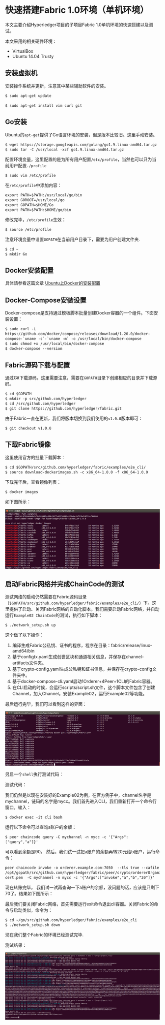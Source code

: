 # 快速搭建Fabric 1.0环境（单机环境）
本文主要介绍Hyperledger项目的子项目Fabric 1.0单机环境的快速搭建以及测试。

本文采用的相关硬件环境： 
- VirtualBox
- Ubuntu 14.04 Trusty

## 安装虚拟机
安装操作系统并更新，注意其中某些辅助软件的安装。

```shell
$ sudo apt-get update

$ sudo apt-get install vim curl git
```

## Go安装
Ubuntu的`apt-get`提供了Go语言环境的安装，但是版本比较旧。这里手动安装。

```shell
$ wget https://storage.googleapis.com/golang/go1.9.linux-amd64.tar.gz
$ sudo tar -C /usr/local -xzf go1.9.linux-amd64.tar.gz
```
配置环境变量，这里配置的是为所有用户配置`/etc/profile`，当然也可以只为当前用户配置`./profile`

```shell
$ sudo vim /etc/profile
```

在`/etc/profile`中添加内容：

```
export PATH=$PATH:/usr/local/go/bin 
export GOROOT=/usr/local/go 
export GOPATH=$HOME/Go 
export PATH=$PATH:$HOME/go/bin
```

修改完毕，`/etc/profile`生效：

```shell
$ source /etc/profile
```

注意环境变量中设置`GOPATH`在当前用户目录下，需要为用户创建文件夹.

```shell
$ cd ~
$ mkdir Go
``` 

## Docker安装配置

具体请参看这篇文章 [Ubuntu上Docker的安装配置](../../开发工具系列/Docker/Docker实践/install-docker-on-Ubuntu1710.md)

## Docker-Compose安装设置
Docker-compose是支持通过模板脚本批量创建Docker容器的一个组件。下面安装设置：

```shell
$ sudo curl -L https://github.com/docker/compose/releases/download/1.20.0/docker-compose-`uname -s`-`uname -m` -o /usr/local/bin/docker-compose
$ sudo chmod +x /usr/local/bin/docker-compose
$ docker-compose --version
```

## Fabric源码下载与配置
通过Git下载源码。这里需要注意，需要在`GOPATH`目录下创建相应的目录并下载源码。

```shell
$ cd $GOPATH
$ mkdir -p src/github.com/hyperledger
$ cd /src/github.com/hyperledger
$ git clone https://github.com/hyperledger/fabric.git
```
由于Fabric一直在更新，我们将版本切换到我们使用的`v1.0.0`版本即可：

```shell
$ git checkout v1.0.0
```

## 下载Fabric镜像
这里使用官方的批量下载脚本：
```shell
$ cd $GOPATH/src/github.com/hyperledger/fabric/examples/e2e_cli/
$ source download-dockerimages.sh -c x86_64-1.0.0 -f x86_64-1.0.0

```

下载完毕后，查看镜像列表：

```shell
$ docker images
```

如下图所示：

![fabric_docker_images](./images/fabric_docker_images.png)

## 启动Fabric网络并完成ChainCode的测试
测试网络的启动仍然需要在Fabric源码目录（`$GOPATH/src/github.com/hyperledger/fabric/examples/e2e_cli/`）下。这里提供了启动、关闭Fabric网络的自动化脚本。我们需要启动Fabric网络，并自动运行`Example02 ChainCode`的测试，执行如下脚本：

```shell
$ ./network_setup.sh up

```

这个做了以下操作：

1. 编译生成Fabric公私钥、证书的程序，程序在目录：fabric/release/linux-amd64/bin
2. 基于configtx.yaml生成创世区块和通道相关信息，并保存在channel-artifacts文件夹。
3. 基于crypto-config.yaml生成公私钥和证书信息，并保存在crypto-config文件夹中。
4. 基于docker-compose-cli.yaml启动1Orderer+4Peer+1CLI的Fabric容器。
5. 在CLI启动的时候，会运行scripts/script.sh文件，这个脚本文件包含了创建Channel，加入Channel，安装Example02，运行Example02等功能。

最后运行完毕，我们可以看到这样的界面：

![fabric_chaincode_success](./images/fabric_chaincode_success.png)

另启一个`shell`执行测试代码：

测试代码：

我们仍然是以现在安装好的Example02为例，在官方例子中，channel名字是mychannel，链码的名字是mycc。我们首先进入CLI，我们重新打开一个命令行窗口，输入：
```shell
$ docker exec -it cli bash
```

运行以下命令可以查询a账户的余额：

```shell
$ peer chaincode query -C mychannel -n mycc -c '{"Args":["query","a"]}'
```

可以看到余额是90。 然后，我们试一试把a账户的余额再转20元给b账户，运行命令：
```
peer chaincode invoke -o orderer.example.com:7050  --tls true --cafile /opt/gopath/src/github.com/hyperledger/fabric/peer/crypto/ordererOrganizations/example.com/orderers/orderer.example.com/msp/tlscacerts/tlsca.example.com-cert.pem  -C mychannel -n mycc -c '{"Args":["invoke","a","b","20"]}'
```
现在转账完毕， 我们试一试再查询一下a账户的余额，没问题的话，应该是只剩下70了。结果如下图所示：


最后我们要关闭Fabric网络，首先需要运行exit命令退出cli容器。关闭Fabric的命令与启动类似，命令为：

```shell
$ cd ~/go/src/github.com/hyperledger/fabric/examples/e2e_cli
$ ./network_setup.sh down
```

现在我们整个Fabric的环境已经测试完毕.


测试结果：

![chaincode_test](./images/chaincode_test.png)
